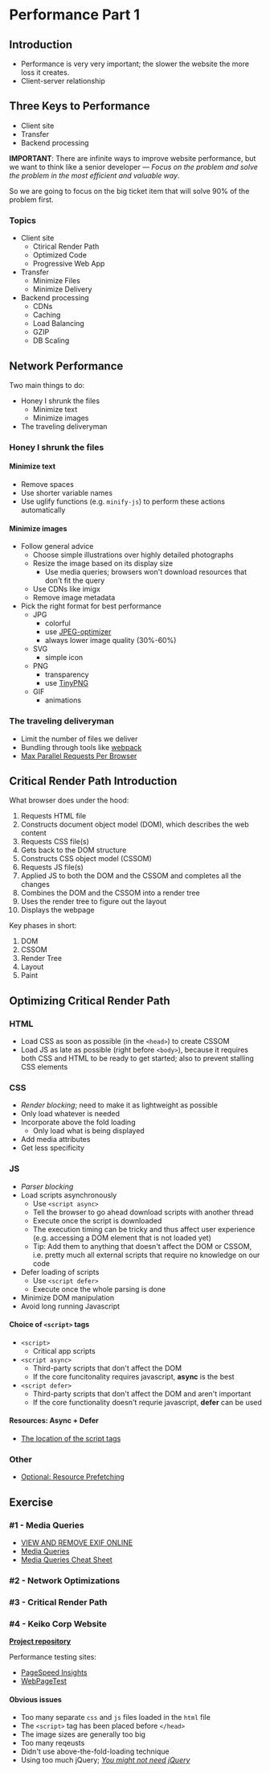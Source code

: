 # Performance Part 1

## Introduction

* Performance is very very important; the slower the website the more loss it creates.
* Client-server relationship

## Three Keys to Performance

* Client site
* Transfer
* Backend processing

**IMPORTANT**: There are infinite ways to improve website performance, but we want to think like a senior developer — *Focus on the problem and solve the problem in the most efficient and valuable way*.

So we are going to focus on the big ticket item that will solve 90% of the problem first.

### Topics

* Client site
  * Ctirical Render Path
  * Optimized Code
  * Progressive Web App
* Transfer
  * Minimize Files
  * Minimize Delivery
* Backend processing
  * CDNs
  * Caching
  * Load Balancing
  * GZIP
  * DB Scaling

## Network Performance

Two main things to do:

* Honey I shrunk the files
  * Minimize text
  * Minimize images
* The traveling deliveryman

### Honey I shrunk the files

#### Minimize text

* Remove spaces
* Use shorter variable names
* Use uglify functions (e.g. `minify-js`) to perform these actions automatically

#### Minimize images

* Follow general advice
  * Choose simple illustrations over highly detailed photographs
  * Resize the image based on its display size
    * Use media queries; browsers won't download resources that don't fit the query
  * Use CDNs like imigx
  * Remove image metadata
* Pick the right format for best performance
  * JPG
    * colorful
    * use [JPEG-optimizer](http://www.jpeg-optimizer.com)
    * always lower image quality (30%-60%)
  * SVG
    * simple icon
  * PNG
    * transparency
    * use [TinyPNG](https://tinypng.com)
  * GIF
    * animations

### The traveling deliveryman

* Limit the number of files we deliver
* Bundling through tools like [webpack](https://webpack.js.org)
* [Max Parallel Requests Per Browser](https://stackoverflow.com/questions/985431/max-parallel-http-connections-in-a-browser)

## Critical Render Path Introduction

What browser does under the hood:

1. Requests HTML file
2. Constructs document object model (DOM), which describes the web content
3. Requests CSS file(s)
4. Gets back to the DOM structure
5. Constructs CSS object model (CSSOM)
6. Requests JS file(s)
7. Applied JS to both the DOM and the CSSOM and completes all the changes
8. Combines the DOM and the CSSOM into a render tree
9. Uses the render tree to figure out the layout
10. Displays the webpage

Key phases in short:

1. DOM
2. CSSOM
3. Render Tree
4. Layout
5. Paint

## Optimizing Critical Render Path

### HTML

* Load CSS as soon as possible (in the `<head>`) to create CSSOM
* Load JS as late as possible (right before `<body>`), because it requires both CSS and HTML to be ready to get started; also to prevent stalling CSS elements

### CSS

* *Render blocking*; need to make it as lightweight as possible
* Only load whatever is needed
* Incorporate above the fold loading
  * Only load what is being displayed
* Add media attributes
* Get less specificity

### JS

* *Parser blocking*
* Load scripts asynchronously
  * Use `<script async>`
  * Tell the browser to go ahead download scripts with another thread
  * Execute once the script is downloaded
  * The execution timing can be tricky and thus affect user experience (e.g. accessing a DOM element that is not loaded yet)
  * Tip: Add them to anything that doesn't affect the DOM or CSSOM, i.e. pretty much all external scripts that require no knowledge on our code
* Defer loading of scripts
  * Use `<script defer>`
  * Execute once the whole parsing is done
* Minimize DOM manipulation
* Avoid long running Javascript

#### Choice of `<script>` tags

* `<script>`
  * Critical app scripts
* `<script async>`
  * Third-party scripts that don't affect the DOM
  * If the core funcitonality requires javascript, **async** is the best
* `<script defer>`
  * Third-party scripts that don't affect the DOM and aren't important
  * If the core functionality doesn't requrie javascript, **defer** can be used

#### Resources: Async + Defer

* [The location of the script tags](https://stackoverflow.com/questions/10808109/script-tag-async-defer)

### Other

* [Optional: Resource Prefetching](https://css-tricks.com/prefetching-preloading-prebrowsing/)

## Exercise

### #1 - Media Queries

* [VIEW AND REMOVE EXIF ONLINE](https://www.verexif.com/en/)
* [Media Queries](https://css-tricks.com/snippets/css/media-queries-for-standard-devices/)
* [Media Queries Cheat Sheet](http://www.bsidestudios.com/blog/media-queries-common-sizes-cheat-sheet)

### #2 - Network Optimizations

### #3 - Critical Render Path

### #4 - Keiko Corp Website

**[Project repository](https://github.com/aneagoie/keiko-corp)**

Performance testing sites:
* [PageSpeed Insights](https://developers.google.com/speed/pagespeed/insights/)
* [WebPageTest](https://www.webpagetest.org)

#### Obvious issues

* Too many separate `css` and `js` files loaded in the `html` file
* The `<script>` tag has been placed before `</head>`
* The image sizes are generally too big
* Too many reqeusts
* Didn't use above-the-fold-loading technique
* Using too much jQuery; *[You might not need jQuery](http://youmightnotneedjquery.com)*